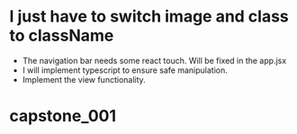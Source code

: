 # I just have to switch image and class to className

- The navigation bar needs some react touch. Will be fixed in the app.jsx
- I will implement typescript to ensure safe manipulation.
- Implement the view functionality.
# capstone_001

